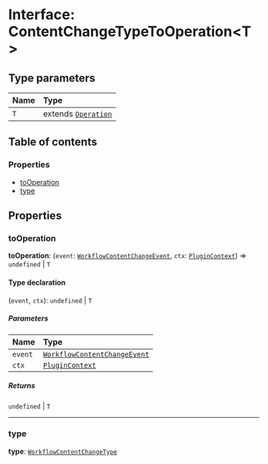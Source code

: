 # Interface: ContentChangeTypeToOperation\<T>

## Type parameters

| Name | Type |
| :------ | :------ |
| `T` | extends [`Operation`](/auto-docs/free-layout-editor/interfaces/Operation.md) |

## Table of contents

### Properties

* [toOperation](/auto-docs/free-layout-editor/interfaces/ContentChangeTypeToOperation.md#tooperation)
* [type](/auto-docs/free-layout-editor/interfaces/ContentChangeTypeToOperation.md#type)

## Properties

### toOperation

**toOperation**: (`event`: [`WorkflowContentChangeEvent`](/auto-docs/free-layout-editor/interfaces/WorkflowContentChangeEvent.md), `ctx`: [`PluginContext`](/auto-docs/free-layout-editor/variables/PluginContext-1.md)) => `undefined` | `T`

#### Type declaration

(`event`, `ctx`): `undefined` | `T`

##### Parameters

| Name | Type |
| :------ | :------ |
| `event` | [`WorkflowContentChangeEvent`](/auto-docs/free-layout-editor/interfaces/WorkflowContentChangeEvent.md) |
| `ctx` | [`PluginContext`](/auto-docs/free-layout-editor/variables/PluginContext-1.md) |

##### Returns

`undefined` | `T`

***

### type

**type**: [`WorkflowContentChangeType`](/auto-docs/free-layout-editor/enums/WorkflowContentChangeType.md)
